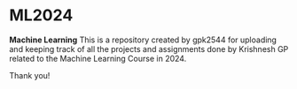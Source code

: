 # ML2024
**Machine Learning**
This is a repository created by gpk2544 for uploading and keeping track 
of all the projects and assignments done by Krishnesh GP 
related to the Machine Learning Course in 2024.

Thank you!
